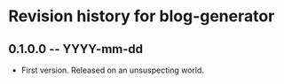 # Revision history for blog-generator

## 0.1.0.0 -- YYYY-mm-dd

* First version. Released on an unsuspecting world.
